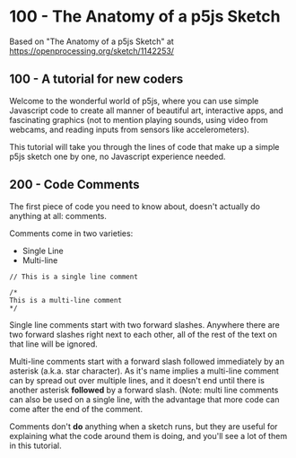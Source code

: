 # 100 - The Anatomy of a p5js Sketch

Based on "The Anatomy of a p5js Sketch" at https://openprocessing.org/sketch/1142253/

## 100 - A tutorial for new coders

Welcome to the wonderful world of p5js, where you can use simple Javascript code to create all manner of beautiful art, interactive apps, and fascinating graphics (not to mention playing sounds, using video from webcams, and reading inputs from sensors like accelerometers).

This tutorial will take you through the lines of code that make up a simple p5js sketch one by one, no Javascript experience needed.

## 200 - Code Comments

The first piece of code you need to know about, doesn't actually do anything at all: comments.

Comments come in two varieties:

- Single Line
- Multi-line

```
// This is a single line comment

/*
This is a multi-line comment
*/
```

Single line comments start with two forward slashes. Anywhere there are two forward slashes right next to each other, all of the rest of the text on that line will be ignored.

Multi-line comments start with a forward slash followed immediately by an asterisk (a.k.a. star character). As it's name implies a multi-line comment can by spread out over multiple lines, and it doesn't end until there is another asterisk **followed** by a forward slash. (Note: multi line comments can also be used on a single line, with the advantage that more code can come after the end of the comment.

Comments don't **do** anything when a sketch runs, but they are useful for explaining what the code around them is doing, and you'll see a lot of them in this tutorial.




